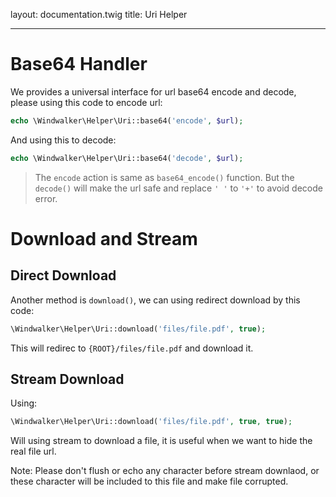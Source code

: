 layout: documentation.twig
title: Uri Helper

---

# Base64 Handler

We provides a universal interface for url base64 encode and decode, please using this code to encode url:

``` php
echo \Windwalker\Helper\Uri::base64('encode', $url);
```

And using this to decode:

``` php
echo \Windwalker\Helper\Uri::base64('decode', $url);
```

> The `encode` action is same as `base64_encode()` function. But the `decode()` will make the url safe and replace `' '` to `'+'` to avoid decode error.

# Download and Stream

## Direct Download

Another method is `download()`, we can using redirect download by this code:

``` php
\Windwalker\Helper\Uri::download('files/file.pdf', true);
```

This will redirec to `{ROOT}/files/file.pdf` and download it.

## Stream Download

Using:

``` php
\Windwalker\Helper\Uri::download('files/file.pdf', true, true);
```

Will using stream to download a file, it is useful when we want to hide the real file url.

Note: Please don't flush or echo any character before stream downlaod, or these character will be included to this file and make file corrupted.

